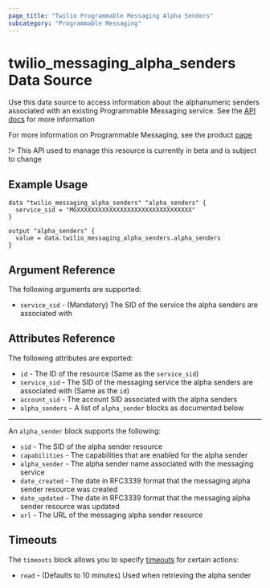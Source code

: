 ```yaml
---
page_title: "Twilio Programmable Messaging Alpha Senders"
subcategory: "Programmable Messaging"
---
```


# twilio_messaging_alpha_senders Data Source

Use this data source to access information about the alphanumeric senders associated with an existing Programmable Messaging service. See the [API docs](https://www.twilio.com/docs/sms/services/api/alphasender-resource) for more information

For more information on Programmable Messaging, see the product [page](https://www.twilio.com/messaging)

!> This API used to manage this resource is currently in beta and is subject to change

## Example Usage

```hcl
data "twilio_messaging_alpha_senders" "alpha_senders" {
  service_sid = "MGXXXXXXXXXXXXXXXXXXXXXXXXXXXXXXXX"
}

output "alpha_senders" {
  value = data.twilio_messaging_alpha_senders.alpha_senders
}
```

## Argument Reference

The following arguments are supported:

- `service_sid` - (Mandatory) The SID of the service the alpha senders are associated with

## Attributes Reference

The following attributes are exported:

- `id` - The ID of the resource (Same as the `service_sid`)
- `service_sid` - The SID of the messaging service the alpha senders are associated with (Same as the `id`)
- `account_sid` - The account SID associated with the alpha senders
- `alpha_senders` - A list of `alpha_sender` blocks as documented below

---

An `alpha_sender` block supports the following:

- `sid` - The SID of the alpha sender resource
- `capabilities` - The capabilities that are enabled for the alpha sender
- `alpha_sender` - The alpha sender name associated with the messaging service
- `date_created` - The date in RFC3339 format that the messaging alpha sender resource was created
- `date_updated` - The date in RFC3339 format that the messaging alpha sender resource was updated
- `url` - The URL of the messaging alpha sender resource

## Timeouts

The `timeouts` block allows you to specify [timeouts](https://www.terraform.io/docs/configuration/resources.html#timeouts) for certain actions:

- `read` - (Defaults to 10 minutes) Used when retrieving the alpha sender
